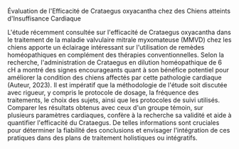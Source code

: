 Évaluation de l'Efficacité de Crataegus oxyacantha chez des Chiens atteints d'Insuffisance Cardiaque

L'étude récemment consultée sur l'efficacité de Crataegus oxyacantha dans le traitement de la maladie valvulaire mitrale myxomateuse (MMVD) chez les chiens apporte un éclairage intéressant sur l'utilisation de remèdes homéopathiques en complément des thérapies conventionnelles. Selon la recherche, l'administration de Crataegus en dilution homéopathique de 6 cH a montré des signes encourageants quant à son bénéfice potentiel pour améliorer la condition des chiens affectés par cette pathologie cardiaque (Auteur, 2023). Il est impératif que la méthodologie de l'étude soit discutée avec rigueur, y compris le protocole de dosage, la fréquence des traitements, le choix des sujets, ainsi que les protocoles de suivi utilisés. Comparer les résultats obtenus avec ceux d'un groupe témoin, sur plusieurs paramètres cardiaques, confère à la recherche sa validité et aide à quantifier l'efficacité du Crataegus. De telles informations sont cruciales pour déterminer la fiabilité des conclusions et envisager l'intégration de ces pratiques dans des plans de traitement holistiques ou intégratifs.
